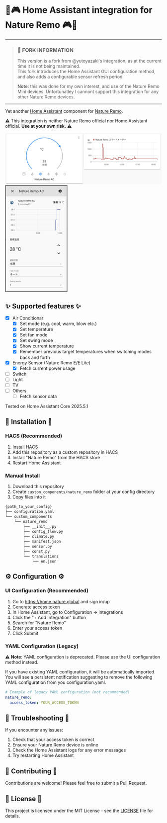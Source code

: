 # 🌿🎮 Home Assistant integration for Nature Remo 🎮🌿

---

> ### 📢 FORK INFORMATION
> 
> This version is a fork from @yutoyazaki's integration, as at the current time it is not being maintained.  
> This fork introduces the Home Assistant GUI configuration method, and also adds a configurable sensor refresh period.
> 
> **Note**: this was done for my own interest, and use of the Nature Remo Mini devices. Unfortunatley I cannont support this integration for any other Nature Remo devices.

---

Yet another [Home Assistant](https://www.home-assistant.io) component for [Nature Remo](https://en.nature.global/en/).

⚠️ This integration is neither Nature Remo official nor Home Assistant official. **Use at your own risk.** ⚠️

<img src="https://github.com/0xAHA/nature-remo/blob/main/assets/screenshot_1.png" width="600"><img src="https://github.com/0xAHA/nature-remo/blob/main/assets/screenshot_2.png" width="200">

## ✨ Supported features ✨

- [x] Air Conditionar
  - [x] Set mode (e.g. cool, warm, blow etc.)
  - [x] Set temperature
  - [x] Set fan mode
  - [x] Set swing mode
  - [x] Show current temperature
  - [x] Remember previous target temperatures when switching modes back and forth
- [x] Energy Sensor (Nature Remo E/E Lite)
  - [x] Fetch current power usage
- [ ] Switch
- [ ] Light
- [ ] TV
- [ ] Others
  - [ ] Fetch sensor data

Tested on Home Assistant Core 2025.5.1

## 🚀 Installation 🚀

### HACS (Recommended)

1. Install [HACS](https://hacs.xyz/)
2. Add this repository as a custom repository in HACS
3. Install "Nature Remo" from the HACS store
4. Restart Home Assistant

### Manual Install

1. Download this repository
2. Create `custom_components/nature_remo` folder at your config directory
3. Copy files into it

```
{path_to_your_config}
├── configuration.yaml
└── custom_components
    └── nature_remo
        ├── __init__.py
        ├── config_flow.py
        ├── climate.py
        ├── manifest.json
        ├── sensor.py
        ├── const.py
        └── translations
            └── en.json
```

## ⚙️ Configuration ⚙️

### UI Configuration (Recommended)

1. Go to https://home.nature.global and sign in/up
2. Generate access token
3. In Home Assistant, go to Configuration → Integrations
4. Click the "+ Add Integration" button
5. Search for "Nature Remo"
6. Enter your access token
7. Click Submit

### YAML Configuration (Legacy)

⚠️ **Note**: YAML configuration is deprecated. Please use the UI configuration method instead.

If you have existing YAML configuration, it will be automatically imported. You will see a persistent notification suggesting to remove the following YAML configuration from you configuration.yaml. 

```yaml
# Example of legacy YAML configuration (not recommended)
nature_remo:
  access_token: YOUR_ACCESS_TOKEN
```

## 🔧 Troubleshooting 🔧

If you encounter any issues:

1. Check that your access token is correct
2. Ensure your Nature Remo device is online
3. Check the Home Assistant logs for any error messages
4. Try restarting Home Assistant

## 🤝 Contributing 🤝

Contributions are welcome! Please feel free to submit a Pull Request.

## 📄 License 📄

This project is licensed under the MIT License - see the [LICENSE](LICENSE) file for details.
